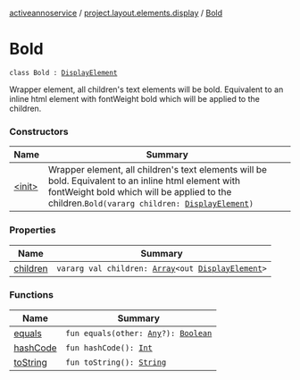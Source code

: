 [activeannoservice](../../index.md) / [project.layout.elements.display](../index.md) / [Bold](./index.md)

# Bold

`class Bold : `[`DisplayElement`](../-display-element.md)

Wrapper element, all children's text elements will be bold. Equivalent to an inline html element with fontWeight bold
which will be applied to the children.

### Constructors

| Name | Summary |
|---|---|
| [&lt;init&gt;](-init-.md) | Wrapper element, all children's text elements will be bold. Equivalent to an inline html element with fontWeight bold which will be applied to the children.`Bold(vararg children: `[`DisplayElement`](../-display-element.md)`)` |

### Properties

| Name | Summary |
|---|---|
| [children](children.md) | `vararg val children: `[`Array`](https://kotlinlang.org/api/latest/jvm/stdlib/kotlin/-array/index.html)`<out `[`DisplayElement`](../-display-element.md)`>` |

### Functions

| Name | Summary |
|---|---|
| [equals](equals.md) | `fun equals(other: `[`Any`](https://kotlinlang.org/api/latest/jvm/stdlib/kotlin/-any/index.html)`?): `[`Boolean`](https://kotlinlang.org/api/latest/jvm/stdlib/kotlin/-boolean/index.html) |
| [hashCode](hash-code.md) | `fun hashCode(): `[`Int`](https://kotlinlang.org/api/latest/jvm/stdlib/kotlin/-int/index.html) |
| [toString](to-string.md) | `fun toString(): `[`String`](https://kotlinlang.org/api/latest/jvm/stdlib/kotlin/-string/index.html) |
